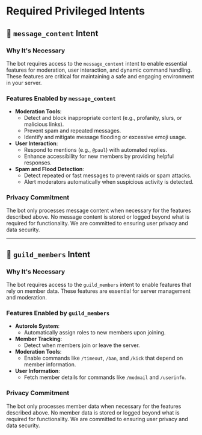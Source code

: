 # Required Privileged Intents

## 📄 `message_content` Intent

### Why It's Necessary

The bot requires access to the `message_content` intent to enable essential features for moderation, user interaction, and dynamic command handling. These features are critical for maintaining a safe and engaging environment in your server.

### Features Enabled by `message_content`

- **Moderation Tools**:
  - Detect and block inappropriate content (e.g., profanity, slurs, or malicious links).
  - Prevent spam and repeated messages.
  - Identify and mitigate message flooding or excessive emoji usage.
- **User Interaction**:
  - Respond to mentions (e.g., `@paul`) with automated replies.
  - Enhance accessibility for new members by providing helpful responses.
- **Spam and Flood Detection**:
  - Detect repeated or fast messages to prevent raids or spam attacks.
  - Alert moderators automatically when suspicious activity is detected.

### Privacy Commitment

The bot only processes message content when necessary for the features described above. No message content is stored or logged beyond what is required for functionality. We are committed to ensuring user privacy and data security.

---

## 👥 `guild_members` Intent

### Why It's Necessary

The bot requires access to the `guild_members` intent to enable features that rely on member data. These features are essential for server management and moderation.

### Features Enabled by `guild_members`

- **Autorole System**:
  - Automatically assign roles to new members upon joining.
- **Member Tracking**:
  - Detect when members join or leave the server.
- **Moderation Tools**:
  - Enable commands like `/timeout`, `/ban`, and `/kick` that depend on member information.
- **User Information**:
  - Fetch member details for commands like `/modmail` and `/userinfo`.

### Privacy Commitment

The bot only processes member data when necessary for the features described above. No member data is stored or logged beyond what is required for functionality. We are committed to ensuring user privacy and data security.
